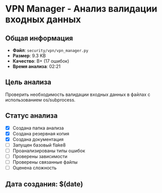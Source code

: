 # VPN Manager - Анализ валидации входных данных

## Общая информация
- **Файл**: `security/vpn/vpn_manager.py`
- **Размер**: 9.3 KB
- **Качество**: B+ (17 ошибок)
- **Время анализа**: 02:21

## Цель анализа
Проверить необходимость валидации входных данных в файлах с использованием os/subprocess.

## Статус анализа
- [x] Создана папка анализа
- [x] Создана резервная копия
- [x] Создана документация
- [ ] Запущен базовый flake8
- [ ] Проанализированы типы ошибок
- [ ] Проверены зависимости
- [ ] Проверены связанные файлы
- [ ] Оценена сложность

## Дата создания: $(date)